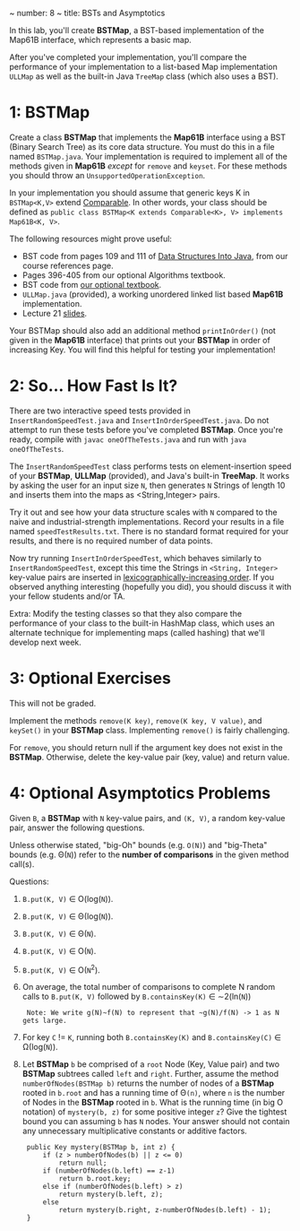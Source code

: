 ~ number: 8
~ title: BSTs and Asymptotics

In this lab, you'll create **BSTMap**, a BST-based implementation of the Map61B interface, which represents a basic map.

After you've completed your implementation, you'll compare the performance of your implementation to a list-based Map implementation `ULLMap` as well as the built-in Java `TreeMap` class (which also uses a BST).

1: BSTMap
=======

Create a class **BSTMap** that implements the **Map61B** interface using a BST (Binary Search Tree) as its core data structure. You must do this in a file named `BSTMap.java`. Your implementation is required to implement all of the methods given in **Map61B** *except* for `remove` and `keyset`. For these methods you should throw an `UnsupportedOperationException`.

In your implementation you should assume that generic keys K in `BSTMap<K,V>` extend [Comparable<K>](http://docs.oracle.com/javase/7/docs/api/java/lang/Comparable.html). In other words, your class should be defined as `public class BSTMap<K extends Comparable<K>, V> implements Map61B<K, V>`.

The following resources might prove useful:

* BST code from pages 109 and 111 of [Data Structures Into Java](http://www-inst.eecs.berkeley.edu/~cs61b/fa14/book2/data-structures.pdf), from our course references page.
* Pages 396-405 from our optional Algorithms textbook.
* BST code from [our optional textbook](http://algs4.cs.princeton.edu/32bst/BST.java.html). 
* `ULLMap.java` (provided), a working unordered linked list based **Map61B** implementation.
* Lecture 21 [slides](https://docs.google.com/presentation/d/1VCAceKkyEXlcznyNIz4B-lc1rlf72RFmA2o-gdhSYt4/edit#slide=id.g7536d2bb4_0484).

Your BSTMap should also add an additional method `printInOrder()` (not given in the **Map61B** interface) that prints out your **BSTMap** in order of increasing Key. You will find this helpful for testing your implementation!

2: So... How Fast Is It?
======

There are two interactive speed tests provided in `InsertRandomSpeedTest.java` and `InsertInOrderSpeedTest.java`. Do not attempt to run these tests before you've completed **BSTMap**. Once you're ready, compile with `javac oneOfTheTests.java` and run with `java oneOfTheTests`.

The `InsertRandomSpeedTest` class performs tests on element-insertion speed of your **BSTMap**, **ULLMap** (provided), and Java's built-in **TreeMap**. It works by asking the user for an input size `N`, then generates `N` Strings of length 10 and inserts them into the maps as <String,Integer> pairs.

Try it out and see how your data structure scales with `N` compared to the naive and industrial-strength implementations. Record your results in a file named `speedTestResults.txt`. There is no standard format required for your results, and there is no required number of data points.

Now try running `InsertInOrderSpeedTest`, which behaves similarly to `InsertRandomSpeedTest`, except this time the Strings in `<String, Integer>` key-value pairs are inserted in [lexicographically-increasing order](http://en.wikipedia.org/wiki/Lexicographical_order). If you observed anything interesting (hopefully you did), you should discuss it with your fellow students and/or TA.

Extra: Modify the testing classes so that they also compare the performance of your class to the built-in HashMap class, which uses an alternate technique for implementing maps (called hashing) that we'll develop next week.

3:  Optional Exercises
======

This will not be graded. 

Implement the methods `remove(K key)`, `remove(K key, V value)`, and `keySet()` in your **BSTMap** class. Implementing `remove()` is fairly challenging.

For `remove`, you should return null if the argument key does not exist in the **BSTMap**. 
Otherwise, delete the key-value pair (key, value) and return value.

4:    Optional Asymptotics Problems
=====
Given `B`, a **BSTMap** with `N` key-value pairs, and `(K, V)`, a random key-value pair, answer the following questions.

Unless otherwise stated, "big-Oh" bounds (e.g. `O(N)`) and "big-Theta" bounds (e.g. &Theta;(`N`)) refer to the **number of comparisons** in the given method call(s). 

Questions:

1. `B.put(K, V)` &isin; O(log(`N`)).
2. `B.put(K, V)` &isin; &Theta;(log(`N`)).
3. `B.put(K, V)` &isin; &Theta;(`N`).
4. `B.put(K, V)` &isin; O(`N`).
5. `B.put(K, V)` &isin; O(`N`<sup>2</sup>).
6. On average, the total number of comparisons to complete N random calls to `B.put(K, V)` followed by `B.containsKey(K)` &isin; &Tilde;2(ln(`N`))

        Note: We write g(N)~f(N) to represent that ~g(N)/f(N) -> 1 as N gets large.

7. For key `C` != `K`, running both `B.containsKey(K)` and `B.containsKey(C)` &isin; &Omega;(log(`N`)).
8. Let **BSTMap** `b` be comprised of a `root` Node (Key, Value pair) and two **BSTMap** subtrees called `left` and `right`. Further, assume the method `numberOfNodes(BSTMap b)` returns the number of nodes of a **BSTMap** rooted in `b.root` and has a running time of &Theta;`(n)`, where `n` is the number of Nodes in the **BSTMap** rooted in `b`. What is the running time (in big O notation) of `mystery(b, z)` for some positive integer `z`? Give the tightest bound you can assuming `b` has `N` nodes. Your answer should not contain any unnecessary multiplicative constants or additive factors.

        public Key mystery(BSTMap b, int z) {
            if (z > numberOfNodes(b) || z <= 0) 
                return null;
            if (numberOfNodes(b.left) == z-1)
                return b.root.key;
            else if (numberOfNodes(b.left) > z)
                return mystery(b.left, z); 
            else 
                return mystery(b.right, z-numberOfNodes(b.left) - 1);
        }
